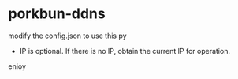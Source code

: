 # porkbun-ddns

modify the config.json to use this py

* IP is optional. If there is no IP, obtain the current IP for operation.

enioy